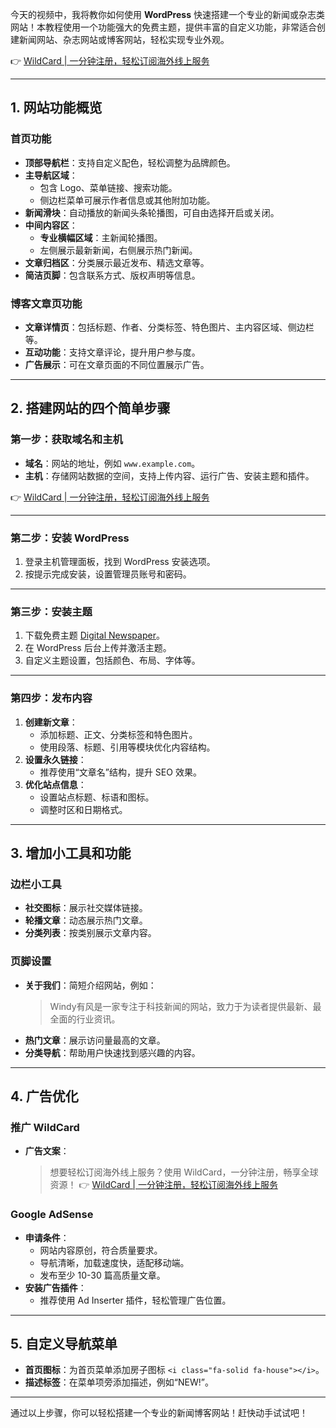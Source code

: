 今天的视频中，我将教你如何使用 **WordPress** 快速搭建一个专业的新闻或杂志类网站！本教程使用一个功能强大的免费主题，提供丰富的自定义功能，非常适合创建新闻网站、杂志网站或博客网站，轻松实现专业外观。

👉 [WildCard | 一分钟注册，轻松订阅海外线上服务](https://bit.ly/bewildcard)

---

## 1. 网站功能概览

### 首页功能
- **顶部导航栏**：支持自定义配色，轻松调整为品牌颜色。
- **主导航区域**：
  - 包含 Logo、菜单链接、搜索功能。
  - 侧边栏菜单可展示作者信息或其他附加功能。
- **新闻滑块**：自动播放的新闻头条轮播图，可自由选择开启或关闭。
- **中间内容区**：
  - **专业横幅区域**：主新闻轮播图。
  - 左侧展示最新新闻，右侧展示热门新闻。
- **文章归档区**：分类展示最近发布、精选文章等。
- **简洁页脚**：包含联系方式、版权声明等信息。

### 博客文章页功能
- **文章详情页**：包括标题、作者、分类标签、特色图片、主内容区域、侧边栏等。
- **互动功能**：支持文章评论，提升用户参与度。
- **广告展示**：可在文章页面的不同位置展示广告。

---

## 2. 搭建网站的四个简单步骤

### 第一步：获取域名和主机
- **域名**：网站的地址，例如 `www.example.com`。
- **主机**：存储网站数据的空间，支持上传内容、运行广告、安装主题和插件。

👉 [WildCard | 一分钟注册，轻松订阅海外线上服务](https://bit.ly/bewildcard)

---

### 第二步：安装 WordPress
1. 登录主机管理面板，找到 WordPress 安装选项。
2. 按提示完成安装，设置管理员账号和密码。

---

### 第三步：安装主题
1. 下载免费主题 [Digital Newspaper](https://bit.ly/bewildcard)。
2. 在 WordPress 后台上传并激活主题。
3. 自定义主题设置，包括颜色、布局、字体等。

---

### 第四步：发布内容
1. **创建新文章**：
   - 添加标题、正文、分类标签和特色图片。
   - 使用段落、标题、引用等模块优化内容结构。
2. **设置永久链接**：
   - 推荐使用“文章名”结构，提升 SEO 效果。
3. **优化站点信息**：
   - 设置站点标题、标语和图标。
   - 调整时区和日期格式。

---

## 3. 增加小工具和功能

### 边栏小工具
- **社交图标**：展示社交媒体链接。
- **轮播文章**：动态展示热门文章。
- **分类列表**：按类别展示文章内容。

### 页脚设置
- **关于我们**：简短介绍网站，例如：
  > Windy有风是一家专注于科技新闻的网站，致力于为读者提供最新、最全面的行业资讯。
- **热门文章**：展示访问量最高的文章。
- **分类导航**：帮助用户快速找到感兴趣的内容。

---

## 4. 广告优化

### 推广 WildCard
- **广告文案**：
  > 想要轻松订阅海外线上服务？使用 WildCard，一分钟注册，畅享全球资源！
  👉 [WildCard | 一分钟注册，轻松订阅海外线上服务](https://bit.ly/bewildcard)

### Google AdSense
- **申请条件**：
  - 网站内容原创，符合质量要求。
  - 导航清晰，加载速度快，适配移动端。
  - 发布至少 10-30 篇高质量文章。
- **安装广告插件**：
  - 推荐使用 Ad Inserter 插件，轻松管理广告位置。

---

## 5. 自定义导航菜单
- **首页图标**：为首页菜单添加房子图标 `<i class="fa-solid fa-house"></i>`。
- **描述标签**：在菜单项旁添加描述，例如“NEW!”。

---

通过以上步骤，你可以轻松搭建一个专业的新闻博客网站！赶快动手试试吧！